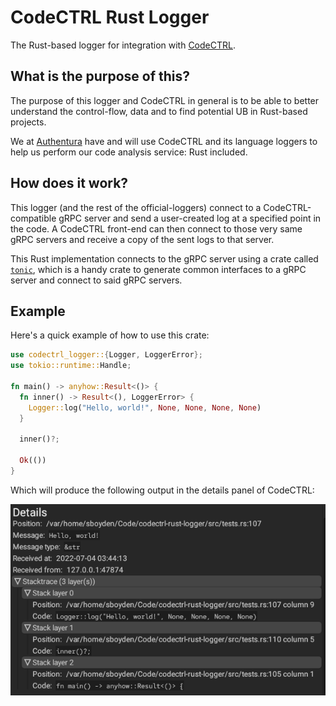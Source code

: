 # CodeCTRL Rust Logger

The Rust-based logger for integration with
[CodeCTRL](https://github.com/Authentura/codectrl).

## What is the purpose of this?

The purpose of this logger and CodeCTRL in general is to be able to better
understand the control-flow, data and to find potential UB in Rust-based
projects.

We at [Authentura](https://authentura.com) have and will use CodeCTRL and its
language loggers to help us perform our code analysis service: Rust included.

## How does it work?

This logger (and the rest of the official-loggers) connect to a
CodeCTRL-compatible gRPC server and send a user-created log at a specified
point in the code. A CodeCTRL front-end can then connect to those very same
gRPC servers and receive a copy of the sent logs to that server.

This Rust implementation connects to the gRPC server using a crate called
[`tonic`](https://crates.io/tonic), which is a handy crate to generate common
interfaces to a gRPC server and connect to said gRPC servers.

## Example

Here's a quick example of how to use this crate:

```rust
use codectrl_logger::{Logger, LoggerError};
use tokio::runtime::Handle;

fn main() -> anyhow::Result<()> {
  fn inner() -> Result<(), LoggerError> {
    Logger::log("Hello, world!", None, None, None, None)
  }

  inner()?;

  Ok(())
}
```

Which will produce the following output in the details panel of CodeCTRL:

![example.png](./docs/images/example.png)
